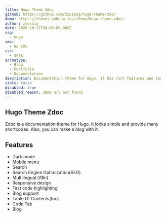 ```yaml
---
title: Hugo Theme Zdoc
github: https://github.com/zzossig/hugo-theme-zdoc
demo: https://themes.gohugo.io//theme/hugo-theme-zdoc/
author: zzossig
date: 2020-10-21T00:00:00.000Z
ssg:
  - Hugo
cms:
  - No CMS
css:
  - SCSS
archetype:
  - Blog
  - Portfolio
  - Documentation
description: Documentation theme for Hugo. It has rich features and looks clean.
stale: false
disabled: true
disabled_reason: demo url not found
---
```


## Hugo Theme Zdoc

Zdoc is a documentation theme for Hugo. It looks simple and provide many shortcodes. Also, you can make a blog with it.

## Features

- Dark mode
- Mobile menu
- Search
- Search Engine Optimization(SEO)
- Multilingual (i18n)
- Responsive design
- Fast code highlighting
- Blog support
- Table Of Contents(toc)
- Code Tab
- Blog
